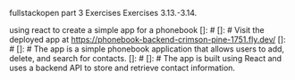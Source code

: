 fullstackopen part 3 Exercises Exercises 3.13.-3.14.


using react to create a simple app for a phonebook
[]: # 
[]: # Visit the deployed app at https://phonebook-backend-crimson-pine-1751.fly.dev/
[]: # 
[]: # The app is a simple phonebook application that allows users to add, delete, and search for contacts.
[]: # 
[]: # The app is built using React and uses a backend API to store and retrieve contact information.